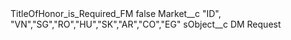 <?xml version="1.0" encoding="UTF-8"?>
<CustomMetadata xmlns="http://soap.sforce.com/2006/04/metadata" xmlns:xsi="http://www.w3.org/2001/XMLSchema-instance" xmlns:xsd="http://www.w3.org/2001/XMLSchema">
    <label>TitleOfHonor_is_Required_FM</label>
    <protected>false</protected>
    <values>
        <field>Market__c</field>
        <value xsi:type="xsd:string">&quot;ID&quot;, &quot;VN&quot;,&quot;SG&quot;,&quot;RO&quot;,&quot;HU&quot;,&quot;SK&quot;,&quot;AR&quot;,&quot;CO&quot;,&quot;EG&quot;</value>
    </values>
    <values>
        <field>sObject__c</field>
        <value xsi:type="xsd:string">DM Request</value>
    </values>
</CustomMetadata>
